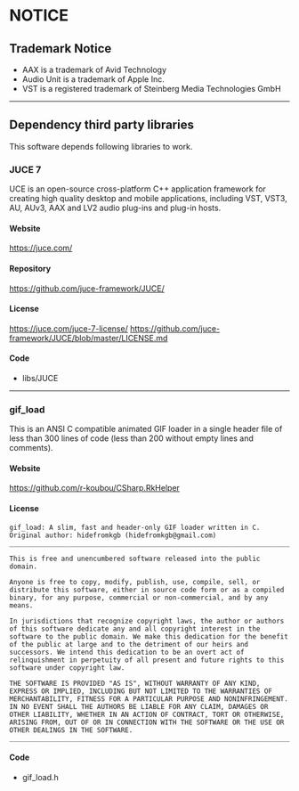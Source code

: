 NOTICE
=======================================

## Trademark Notice

- AAX is a trademark of Avid Technology
- Audio Unit is a trademark of Apple Inc.
- VST is a registered trademark of Steinberg Media Technologies GmbH

----

## Dependency third party libraries

This software depends following libraries to work.

### JUCE 7

UCE is an open-source cross-platform C++ application framework for creating high quality desktop and mobile applications, including VST, VST3, AU, AUv3, AAX and LV2 audio plug-ins and plug-in hosts.

#### Website

https://juce.com/

#### Repository

https://github.com/juce-framework/JUCE/

#### License

https://juce.com/juce-7-license/
https://github.com/juce-framework/JUCE/blob/master/LICENSE.md

#### Code

- libs/JUCE

----

### gif_load

This is an ANSI C compatible animated GIF loader in a single header file of less than 300 lines of code (less than 200 without empty lines and comments).

#### Website

https://github.com/r-koubou/CSharp.RkHelper


#### License

```
gif_load: A slim, fast and header-only GIF loader written in C.
Original author: hidefromkgb (hidefromkgb@gmail.com)
_________________________________________________________________________

This is free and unencumbered software released into the public domain.

Anyone is free to copy, modify, publish, use, compile, sell, or
distribute this software, either in source code form or as a compiled
binary, for any purpose, commercial or non-commercial, and by any means.

In jurisdictions that recognize copyright laws, the author or authors
of this software dedicate any and all copyright interest in the
software to the public domain. We make this dedication for the benefit
of the public at large and to the detriment of our heirs and
successors. We intend this dedication to be an overt act of
relinquishment in perpetuity of all present and future rights to this
software under copyright law.

THE SOFTWARE IS PROVIDED "AS IS", WITHOUT WARRANTY OF ANY KIND,
EXPRESS OR IMPLIED, INCLUDING BUT NOT LIMITED TO THE WARRANTIES OF
MERCHANTABILITY, FITNESS FOR A PARTICULAR PURPOSE AND NONINFRINGEMENT.
IN NO EVENT SHALL THE AUTHORS BE LIABLE FOR ANY CLAIM, DAMAGES OR
OTHER LIABILITY, WHETHER IN AN ACTION OF CONTRACT, TORT OR OTHERWISE,
ARISING FROM, OUT OF OR IN CONNECTION WITH THE SOFTWARE OR THE USE OR
OTHER DEALINGS IN THE SOFTWARE.
_________________________________________________________________________

```

#### Code

- gif_load.h